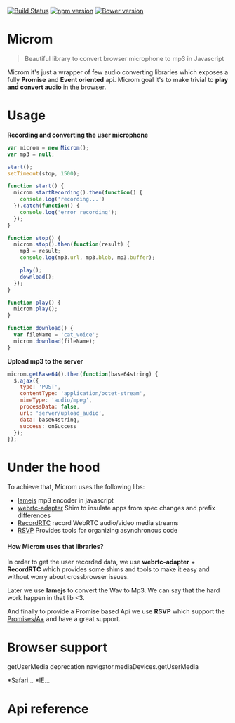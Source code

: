 [![Build Status](https://travis-ci.org/zzarcon/microm.svg)](https://travis-ci.org/zzarcon/microm)
[![npm version](https://badge.fury.io/js/microm.svg)](https://badge.fury.io/js/microm)
[![Bower version](https://badge.fury.io/bo/microm.svg)](http://badge.fury.io/bo/microm)

# Microm

> Beautiful library to convert browser microphone to mp3 in Javascript

Microm it's just a wrapper of few audio converting libraries which exposes a fully **Promise** and **Event oriented** api. Microm goal it's to make trivial to **play and convert audio** in the browser.

# Usage

**Recording and converting the user microphone**
```javascript
var microm = new Microm();
var mp3 = null;

start();
setTimeout(stop, 1500);

function start() {
  microm.startRecording().then(function() {
    console.log('recording...')
  }).catch(function() {
    console.log('error recording');
  });
}

function stop() {
  microm.stop().then(function(result) {
    mp3 = result;
    console.log(mp3.url, mp3.blob, mp3.buffer);

    play();
    download();
  });
}

function play() {
  microm.play();
}

function download() {
  var fileName = 'cat_voice';
  microm.download(fileName);
}
```

**Upload mp3 to the server**

```javascript
microm.getBase64().then(function(base64string) {
  $.ajax({
    type: 'POST',
    contentType: 'application/octet-stream',
    mimeType: 'audio/mpeg',
    processData: false,
    url: 'server/upload_audio',
    data: base64string,
    success: onSuccess
  });
});

```

# Under the hood
  To achieve that, Microm uses the following libs:
  * [lamejs](https://github.com/zhuker/lamejs) mp3 encoder in javascript
  * [webrtc-adapter](https://github.com/webrtc/adapter) Shim to insulate apps from spec changes and prefix differences
  * [RecordRTC](https://github.com/muaz-khan/RecordRTC) record WebRTC audio/video media streams
  * [RSVP](https://github.com/tildeio/rsvp.js/) Provides tools for organizing asynchronous code
  
  #### How Microm uses that libraries?
  In order to get the user recorded data, we use **webrtc-adapter** + **RecordRTC** which provides some shims and tools to make it easy and without worry about crossbrowser issues.

  Later we use **lamejs** to convert the Wav to Mp3. We can say that the hard work happen in that lib <3.

  And finally to provide a Promise based Api we use **RSVP** which support the [Promises/A+](https://promisesaplus.com/) and have a great support.

# Browser support

  getUserMedia deprecation 
  navigator.mediaDevices.getUserMedia

  *Safari...
  *IE...

# Api reference

